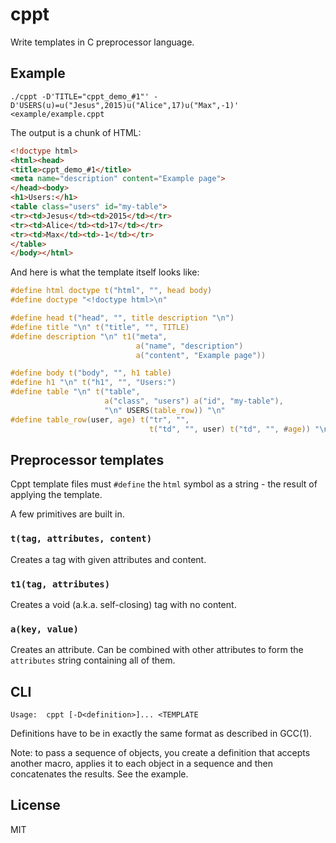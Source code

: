 # cppt

Write templates in C preprocessor language.

## Example

```
./cppt -D'TITLE="cppt_demo_#1"' -D'USERS(u)=u("Jesus",2015)u("Alice",17)u("Max",-1)' <example/example.cppt
```

The output is a chunk of HTML:

```html
<!doctype html>
<html><head>
<title>cppt_demo_#1</title>
<meta name="description" content="Example page">
</head><body>
<h1>Users:</h1>
<table class="users" id="my-table">
<tr><td>Jesus</td><td>2015</td></tr>
<tr><td>Alice</td><td>17</td></tr>
<tr><td>Max</td><td>-1</td></tr>
</table>
</body></html>
```

And here is what the template itself looks like:

```c
#define html doctype t("html", "", head body)
#define doctype "<!doctype html>\n"

#define head t("head", "", title description "\n")
#define title "\n" t("title", "", TITLE)
#define description "\n" t1("meta",                                     \
                            a("name", "description")                    \
                            a("content", "Example page"))

#define body t("body", "", h1 table)
#define h1 "\n" t("h1", "", "Users:")
#define table "\n" t("table",                                           \
                     a("class", "users") a("id", "my-table"),           \
                     "\n" USERS(table_row)) "\n"
#define table_row(user, age) t("tr", "",                                \
                               t("td", "", user) t("td", "", #age)) "\n"
```

## Preprocessor templates

Cppt template files must `#define` the `html` symbol as a string - the result of applying the template.

A few primitives are built in.

### `t(tag, attributes, content)`

Creates a tag with given attributes and content.

### `t1(tag, attributes)`

Creates a void (a.k.a. self-closing) tag with no content.

### `a(key, value)`

Creates an attribute. Can be combined with other attributes to form the `attributes` string containing all of them.

## CLI

```
Usage:  cppt [-D<definition>]... <TEMPLATE
```

Definitions have to be in exactly the same format as described in GCC(1).

Note: to pass a sequence of objects, you create a definition that accepts another macro, applies it to each object in a sequence and then concatenates the results. See the example.

## License

MIT
